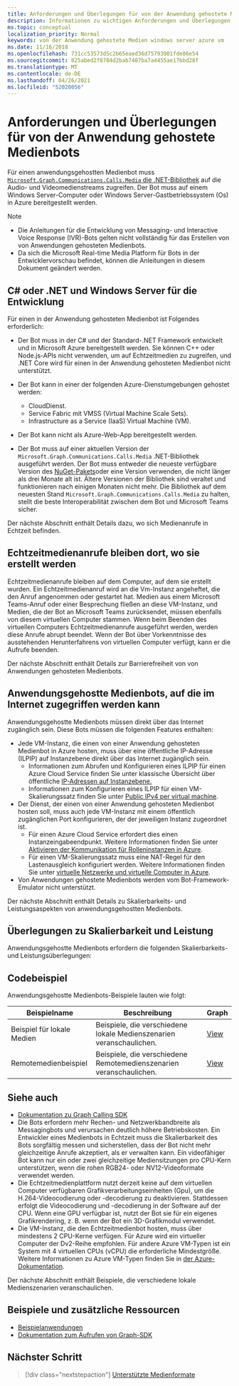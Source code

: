 ```yaml
---
title: Anforderungen und Überlegungen für von der Anwendung gehostete Medienbots
description: Informationen zu wichtigen Anforderungen und Überlegungen im Zusammenhang mit dem Erstellen von von Anwendungen gehosteten Medienbots für Microsoft Teams.
ms.topic: conceptual
localization_priority: Normal
keywords: von der Anwendung gehostete Medien windows server azure vm
ms.date: 11/16/2018
ms.openlocfilehash: 731cc53573d5c2b65eaed36d75793901fde86e54
ms.sourcegitcommit: 825abed2f8784d2bab7407ba7a4455ae17bbd28f
ms.translationtype: MT
ms.contentlocale: de-DE
ms.lasthandoff: 04/26/2021
ms.locfileid: "52020056"
---
```

# <a name="requirements-and-considerations-for-application-hosted-media-bots"></a>Anforderungen und Überlegungen für von der Anwendung gehostete Medienbots

Für einen anwendungsgehostten Medienbot muss [ `Microsoft.Graph.Communications.Calls.Media` die .NET-Bibliothek](https://www.nuget.org/packages/Microsoft.Graph.Communications.Calls.Media/) auf die Audio- und Videomedienstreams zugreifen. Der Bot muss auf einem Windows Server-Computer oder Windows Server-Gastbetriebssystem (Os) in Azure bereitgestellt werden.

> [!NOTE]
> * Die Anleitungen für die Entwicklung von Messaging- und Interactive Voice Response (IVR)-Bots gelten nicht vollständig für das Erstellen von von Anwendungen gehosteten Medienbots.
> * Da sich die Microsoft Real-time Media Platform für Bots in der Entwicklervorschau befindet, können die Anleitungen in diesem Dokument geändert werden.

## <a name="c-or-net-and-windows-server-for-development"></a>C# oder .NET und Windows Server für die Entwicklung

Für einen in der Anwendung gehosteten Medienbot ist Folgendes erforderlich:

- Der Bot muss in der C# und der Standard-.NET Framework entwickelt und in Microsoft Azure bereitgestellt werden. Sie können C++ oder Node.js-APIs nicht verwenden, um auf Echtzeitmedien zu zugreifen, und .NET Core wird für einen in der Anwendung gehosteten Medienbot nicht unterstützt.

- Der Bot kann in einer der folgenden Azure-Dienstumgebungen gehostet werden:
    - CloudDienst.
    - Service Fabric mit VMSS (Virtual Machine Scale Sets).
    - Infrastructure as a Service (IaaS) Virtual Machine (VM).  
  
- Der Bot kann nicht als Azure-Web-App bereitgestellt werden.

- Der Bot muss auf einer aktuellen Version der `Microsoft.Graph.Communications.Calls.Media` .NET-Bibliothek ausgeführt werden. Der Bot muss entweder die neueste verfügbare Version des [NuGet-Pakets](https://www.nuget.org/packages/Microsoft.Graph.Communications.Calls.Media/)oder eine Version verwenden, die nicht länger als drei Monate alt ist. Ältere Versionen der Bibliothek sind veraltet und funktionieren nach einigen Monaten nicht mehr. Die Bibliothek auf dem neuesten Stand `Microsoft.Graph.Communications.Calls.Media` zu halten, stellt die beste Interoperabilität zwischen dem Bot und Microsoft Teams sicher.

Der nächste Abschnitt enthält Details dazu, wo sich Medienanrufe in Echtzeit befinden.

## <a name="real-time-media-calls-stay-where-they-are-created"></a>Echtzeitmedienanrufe bleiben dort, wo sie erstellt werden

Echtzeitmedienanrufe bleiben auf dem Computer, auf dem sie erstellt wurden. Ein Echtzeitmedienanruf wird an die Vm-Instanz angeheftet, die den Anruf angenommen oder gestartet hat. Medien aus einem Microsoft Teams-Anruf oder einer Besprechung fließen an diese VM-Instanz, und Medien, die der Bot an Microsoft Teams zurücksendet, müssen ebenfalls von diesem virtuellen Computer stammen. Wenn beim Beenden des virtuellen Computers Echtzeitmedienanrufe ausgeführt werden, werden diese Anrufe abrupt beendet. Wenn der Bot über Vorkenntnisse des ausstehenden Herunterfahrens von virtuellen Computer verfügt, kann er die Aufrufe beenden.

Der nächste Abschnitt enthält Details zur Barrierefreiheit von von Anwendungen gehosteten Medienbots.

## <a name="application-hosted-media-bots-accessible-on-the-internet"></a>Anwendungsgehostte Medienbots, auf die im Internet zugegriffen werden kann

Anwendungsgehostte Medienbots müssen direkt über das Internet zugänglich sein. Diese Bots müssen die folgenden Features enthalten:

- Jede VM-Instanz, die einen von einer Anwendung gehosteten Medienbot in Azure hosten, muss über eine öffentliche IP-Adresse (ILPIP) auf Instanzebene direkt über das Internet zugänglich sein.
    - Informationen zum Abrufen und Konfigurieren eines ILPIP für einen Azure Cloud Service finden Sie unter klassische Übersicht über öffentliche [IP-Adressen auf Instanzebene.](/azure/virtual-network/virtual-networks-instance-level-public-ip)
    - Informationen zum Konfigurieren eines ILPIP für einen VM-Skalierungssatz finden Sie unter [Public IPv4 per virtual machine](/azure/virtual-machine-scale-sets/virtual-machine-scale-sets-networking#public-ipv4-per-virtual-machine).
- Der Dienst, der einen von einer Anwendung gehosteten Medienbot hosten soll, muss auch jede VM-Instanz mit einem öffentlich zugänglichen Port konfigurieren, der der jeweiligen Instanz zugeordnet ist.
    - Für einen Azure Cloud Service erfordert dies einen Instanzeingabeendpunkt. Weitere Informationen finden Sie unter [Aktivieren der Kommunikation für Rolleninstanzen in Azure](/azure/cloud-services/cloud-services-enable-communication-role-instances).
    - Für einen VM-Skalierungssatz muss eine NAT-Regel für den Lastenausgleich konfiguriert werden. Weitere Informationen finden Sie unter [virtuelle Netzwerke und virtuelle Computer in Azure](/azure/virtual-machines/windows/network-overview).
- Von Anwendungen gehostete Medienbots werden vom Bot-Framework-Emulator nicht unterstützt.

Der nächste Abschnitt enthält Details zu Skalierbarkeits- und Leistungsaspekten von anwendungsgehostten Medienbots.

## <a name="scalability-and-performance-considerations"></a>Überlegungen zu Skalierbarkeit und Leistung

Anwendungsgehostte Medienbots erfordern die folgenden Skalierbarkeits- und Leistungsüberlegungen:

## <a name="code-sample"></a>Codebeispiel

Anwendungsgehostte Medienbots-Beispiele lauten wie folgt:

| **Beispielname** | **Beschreibung** | **Graph** |
|------------|-------------|-----------|
| Beispiel für lokale Medien | Beispiele, die verschiedene lokale Medienszenarien veranschaulichen. | [View](https://github.com/microsoftgraph/microsoft-graph-comms-samples/tree/master/Samples/V1.0Samples/LocalMediaSamples) |
| Remotemedienbeispiel | Beispiele, die verschiedene Remotemedienszenarien veranschaulichen. | [View](https://github.com/microsoftgraph/microsoft-graph-comms-samples/tree/master/Samples/V1.0Samples/RemoteMediaSamples) |

## <a name="see-also"></a>Siehe auch

- [Dokumentation zu Graph Calling SDK](https://microsoftgraph.github.io/microsoft-graph-comms-samples/docs/)
- Die Bots erfordern mehr Rechen- und Netzwerkbandbreite als Messagingbots und verursachen deutlich höhere Betriebskosten. Ein Entwickler eines Medienbots in Echtzeit muss die Skalierbarkeit des Bots sorgfältig messen und sicherstellen, dass der Bot nicht mehr gleichzeitige Anrufe akzeptiert, als er verwalten kann. Ein videofähiger Bot kann nur ein oder zwei gleichzeitige Mediensitzungen pro CPU-Kern unterstützen, wenn die rohen RGB24- oder NV12-Videoformate verwendet werden.
- Die Echtzeitmedienplattform nutzt derzeit keine auf dem virtuellen Computer verfügbaren Grafikverarbeitungseinheiten (Gpu), um die H.264-Videocodierung oder -decodierung zu deaktivieren. Stattdessen erfolgt die Videocodierung und -decodierung in der Software auf der CPU. Wenn eine GPU verfügbar ist, nutzt der Bot sie für ein eigenes Grafikrendering, z. B. wenn der Bot ein 3D-Grafikmodul verwendet.
- Die VM-Instanz, die den Echtzeitmedienbot hosten, muss über mindestens 2 CPU-Kerne verfügen. Für Azure wird ein virtueller Computer der Dv2-Reihe empfohlen. Für andere Azure VM-Typen ist ein System mit 4 virtuellen CPUs (vCPU) die erforderliche Mindestgröße. Weitere Informationen zu Azure VM-Typen finden Sie in [der Azure-Dokumentation](/azure/virtual-machines/windows/sizes-general).

Der nächste Abschnitt enthält Beispiele, die verschiedene lokale Medienszenarien veranschaulichen.

## <a name="samples-and-additional-resources"></a>Beispiele und zusätzliche Ressourcen

- [Beispielanwendungen](https://github.com/microsoftgraph/microsoft-graph-comms-samples/tree/master/Samples/V1.0Samples/LocalMediaSamples)
- [Dokumentation zum Aufrufen von Graph-SDK](https://microsoftgraph.github.io/microsoft-graph-comms-samples/docs/)

## <a name="next-step"></a>Nächster Schritt

> [!div class="nextstepaction"]
> [Unterstützte Medienformate](~/resources/media-formats.md)
